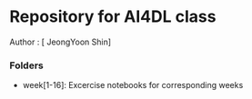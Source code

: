 # Repository for AI4DL class

Author : [ JeongYoon Shin]

### Folders

* week[1-16]: Excercise notebooks for corresponding weeks
